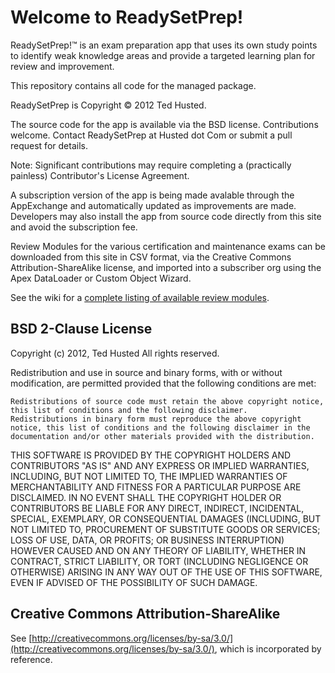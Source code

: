 Welcome to ReadySetPrep!
========================

ReadySetPrep!™ is an exam preparation app that uses its own study points to identify weak knowledge areas and provide a targeted learning plan for review and improvement.

This repository contains all code for the managed package. 

ReadySetPrep is Copyright © 2012 Ted Husted. 

The source code for the app is available via the BSD license. Contributions welcome. Contact ReadySetPrep at Husted dot Com or submit a pull request for details. 

Note: Significant contributions may require completing a (practically painless) Contributor's License Agreement. 

A subscription version of the app is being made avalable through the AppExchange and automatically updated as improvements are made. Developers may also install the app from source code directly from this site and avoid the subscription fee. 

Review Modules for the various certification and maintenance exams can be downloaded from this site in CSV format, via the Creative Commons Attribution-ShareAlike license, and imported into a subscriber org using the Apex DataLoader or Custom Object Wizard. 

See the wiki for a [complete listing of available review modules](https://github.com/ReadySetPrep/force.com/wiki/Review-Modules). 


BSD 2-Clause License 
--------------------

Copyright (c) 2012, Ted Husted
All rights reserved.

Redistribution and use in source and binary forms, with or without modification, are permitted provided that the following conditions are met:

    Redistributions of source code must retain the above copyright notice, this list of conditions and the following disclaimer.
    Redistributions in binary form must reproduce the above copyright notice, this list of conditions and the following disclaimer in the documentation and/or other materials provided with the distribution.

THIS SOFTWARE IS PROVIDED BY THE COPYRIGHT HOLDERS AND CONTRIBUTORS "AS IS" AND ANY EXPRESS OR IMPLIED WARRANTIES, INCLUDING, BUT NOT LIMITED TO, THE IMPLIED WARRANTIES OF MERCHANTABILITY AND FITNESS FOR A PARTICULAR PURPOSE ARE DISCLAIMED. IN NO EVENT SHALL THE COPYRIGHT HOLDER OR CONTRIBUTORS BE LIABLE FOR ANY DIRECT, INDIRECT, INCIDENTAL, SPECIAL, EXEMPLARY, OR CONSEQUENTIAL DAMAGES (INCLUDING, BUT NOT LIMITED TO, PROCUREMENT OF SUBSTITUTE GOODS OR SERVICES; LOSS OF USE, DATA, OR PROFITS; OR BUSINESS INTERRUPTION) HOWEVER CAUSED AND ON ANY THEORY OF LIABILITY, WHETHER IN CONTRACT, STRICT LIABILITY, OR TORT (INCLUDING NEGLIGENCE OR OTHERWISE) ARISING IN ANY WAY OUT OF THE USE OF THIS SOFTWARE, EVEN IF ADVISED OF THE POSSIBILITY OF SUCH DAMAGE.

Creative Commons Attribution-ShareAlike
---------------------------------------

See [http://creativecommons.org/licenses/by-sa/3.0/](http://creativecommons.org/licenses/by-sa/3.0/), which is incorporated by reference. 
